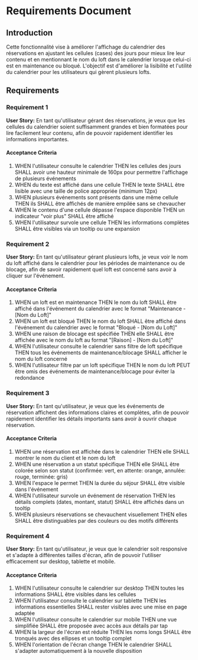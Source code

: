 # Requirements Document

## Introduction

Cette fonctionnalité vise à améliorer l'affichage du calendrier des réservations en ajustant les cellules (cases) des jours pour mieux lire leur contenu et en mentionnant le nom du loft dans le calendrier lorsque celui-ci est en maintenance ou bloqué. L'objectif est d'améliorer la lisibilité et l'utilité du calendrier pour les utilisateurs qui gèrent plusieurs lofts.

## Requirements

### Requirement 1

**User Story:** En tant qu'utilisateur gérant des réservations, je veux que les cellules du calendrier soient suffisamment grandes et bien formatées pour lire facilement leur contenu, afin de pouvoir rapidement identifier les informations importantes.

#### Acceptance Criteria

1. WHEN l'utilisateur consulte le calendrier THEN les cellules des jours SHALL avoir une hauteur minimale de 160px pour permettre l'affichage de plusieurs événements
2. WHEN du texte est affiché dans une cellule THEN le texte SHALL être lisible avec une taille de police appropriée (minimum 12px)
3. WHEN plusieurs événements sont présents dans une même cellule THEN ils SHALL être affichés de manière empilée sans se chevaucher
4. WHEN le contenu d'une cellule dépasse l'espace disponible THEN un indicateur "voir plus" SHALL être affiché
5. WHEN l'utilisateur survole une cellule THEN les informations complètes SHALL être visibles via un tooltip ou une expansion

### Requirement 2

**User Story:** En tant qu'utilisateur gérant plusieurs lofts, je veux voir le nom du loft affiché dans le calendrier pour les périodes de maintenance ou de blocage, afin de savoir rapidement quel loft est concerné sans avoir à cliquer sur l'événement.

#### Acceptance Criteria

1. WHEN un loft est en maintenance THEN le nom du loft SHALL être affiché dans l'événement du calendrier avec le format "Maintenance - [Nom du Loft]"
2. WHEN un loft est bloqué THEN le nom du loft SHALL être affiché dans l'événement du calendrier avec le format "Bloqué - [Nom du Loft]"
3. WHEN une raison de blocage est spécifiée THEN elle SHALL être affichée avec le nom du loft au format "[Raison] - [Nom du Loft]"
4. WHEN l'utilisateur consulte le calendrier sans filtre de loft spécifique THEN tous les événements de maintenance/blocage SHALL afficher le nom du loft concerné
5. WHEN l'utilisateur filtre par un loft spécifique THEN le nom du loft PEUT être omis des événements de maintenance/blocage pour éviter la redondance

### Requirement 3

**User Story:** En tant qu'utilisateur, je veux que les événements de réservation affichent des informations claires et complètes, afin de pouvoir rapidement identifier les détails importants sans avoir à ouvrir chaque réservation.

#### Acceptance Criteria

1. WHEN une réservation est affichée dans le calendrier THEN elle SHALL montrer le nom du client et le nom du loft
2. WHEN une réservation a un statut spécifique THEN elle SHALL être colorée selon son statut (confirmée: vert, en attente: orange, annulée: rouge, terminée: gris)
3. WHEN l'espace le permet THEN la durée du séjour SHALL être visible dans l'événement
4. WHEN l'utilisateur survole un événement de réservation THEN les détails complets (dates, montant, statut) SHALL être affichés dans un tooltip
5. WHEN plusieurs réservations se chevauchent visuellement THEN elles SHALL être distinguables par des couleurs ou des motifs différents

### Requirement 4

**User Story:** En tant qu'utilisateur, je veux que le calendrier soit responsive et s'adapte à différentes tailles d'écran, afin de pouvoir l'utiliser efficacement sur desktop, tablette et mobile.

#### Acceptance Criteria

1. WHEN l'utilisateur consulte le calendrier sur desktop THEN toutes les informations SHALL être visibles dans les cellules
2. WHEN l'utilisateur consulte le calendrier sur tablette THEN les informations essentielles SHALL rester visibles avec une mise en page adaptée
3. WHEN l'utilisateur consulte le calendrier sur mobile THEN une vue simplifiée SHALL être proposée avec accès aux détails par tap
4. WHEN la largeur de l'écran est réduite THEN les noms longs SHALL être tronqués avec des ellipses et un tooltip complet
5. WHEN l'orientation de l'écran change THEN le calendrier SHALL s'adapter automatiquement à la nouvelle disposition
